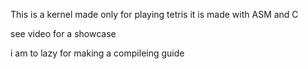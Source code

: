 This is a kernel made only for playing tetris
it is made with ASM and C

see video for a showcase

i am to lazy for making a compileing guide
